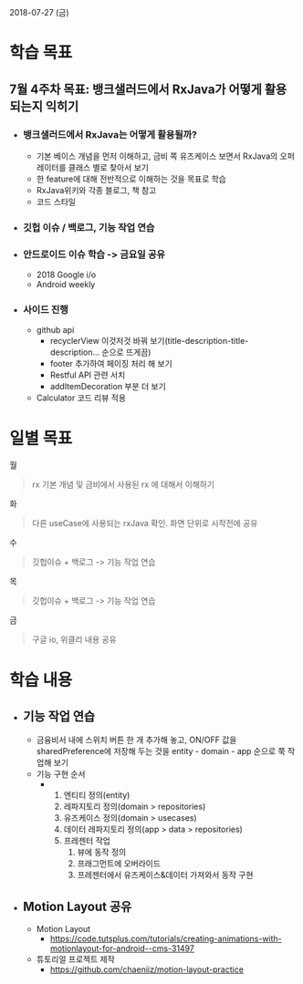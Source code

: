 2018-07-27 (금)

# 학습 목표

## 7월 4주차 목표: 뱅크샐러드에서 RxJava가 어떻게 활용되는지 익히기

- ### 뱅크샐러드에서 RxJava는 어떻게 활용될까?

  - 기본 베이스 개념을 먼저 이해하고, 금비 쪽 유즈케이스 보면서 RxJava의 오퍼레이터를 클래스 별로 찾아서 보기
  - 한 feature에 대해 전반적으로 이해하는 것을 목표로 학습
  - RxJava위키와 각종 블로그, 책 참고
  - 코드 스타일

- ### 깃헙 이슈 / 백로그, 기능 작업 연습

- ### 안드로이드 이슈 학습 -> 금요일 공유

  - 2018 Google i/o
  - Android weekly

- ### 사이드 진행

  - github api
    - recyclerView 이것저것 바꿔 보기(title-description-title-description… 순으로 뜨게끔)
    - footer 추가하여 페이징 처리 해 보기
    - Restful API 관련 서치
    - addItemDecoration 부분 더 보기
  - Calculator 코드 리뷰 적용

# 일별 목표

월

> rx 기본 개념 및 금비에서 사용된 rx 에 대해서 이해하기

화

> 다른 useCase에 사용되는 rxJava 확인. 화면 단위로 시작전에 공유

수  

> 깃헙이슈 + 백로그 -> 기능 작업 연습

목

> 깃헙이슈 + 백로그 -> 기능 작업 연습

금

> 구글 io, 위클리 내용 공유



# 학습 내용

- ## 기능 작업 연습

  - 금융비서 내에 스위치 버튼 한 개 추가해 놓고, ON/OFF 값을 sharedPreference에 저장해 두는 것을 entity - domain - app 순으로 쭉 작업해 보기
  - 기능 구현 순서
    - 1. 엔티티 정의(entity)
      2. 레파지토리 정의(domain > repositories)
      3. 유즈케이스 정의(domain > usecases)
      4. 데이터 레파지토리 정의(app > data > repositories)
      5. 프레젠터 작업
         1. 뷰에 동작 정의
         2. 프래그먼트에 오버라이드
         3. 프레젠터에서 유즈케이스&데이터 가져와서 동작 구현



- ## Motion Layout 공유

  - Motion Layout
    - https://code.tutsplus.com/tutorials/creating-animations-with-motionlayout-for-android--cms-31497
  - 튜토리얼 프로젝트 제작
    - https://github.com/chaeniiz/motion-layout-practice

